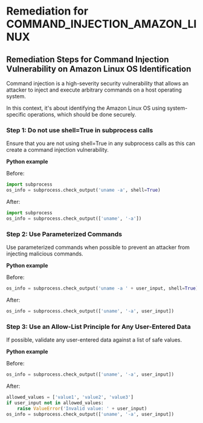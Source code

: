 # Remediation for COMMAND_INJECTION_AMAZON_LINUX

## Remediation Steps for Command Injection Vulnerability on Amazon Linux OS Identification 

Command injection is a high-severity security vulnerability that allows an attacker to inject and execute arbitrary commands on a host operating system. 

In this context, it's about identifying the Amazon Linux OS using system-specific operations, which should be done securely.

### Step 1: Do not use shell=True in subprocess calls

Ensure that you are not using shell=True in any subprocess calls as this can create a command injection vulnerability. 

**Python example**

Before:
```python
import subprocess
os_info = subprocess.check_output('uname -a', shell=True)
```

After:
```python
import subprocess
os_info = subprocess.check_output(['uname', '-a'])
```

### Step 2: Use Parameterized Commands

Use parameterized commands when possible to prevent an attacker from injecting malicious commands.

**Python example**

Before:
```python
os_info = subprocess.check_output('uname -a ' + user_input, shell=True)
```

After:
```python
os_info = subprocess.check_output(['uname', '-a', user_input])
```

### Step 3: Use an Allow-List Principle for Any User-Entered Data

If possible, validate any user-entered data against a list of safe values.

**Python example**

Before:
```python
os_info = subprocess.check_output(['uname', '-a', user_input])
```

After:
```python
allowed_values = ['value1', 'value2', 'value3']
if user_input not in allowed_values:
    raise ValueError('Invalid value: ' + user_input)
os_info = subprocess.check_output(['uname', '-a', user_input])
```